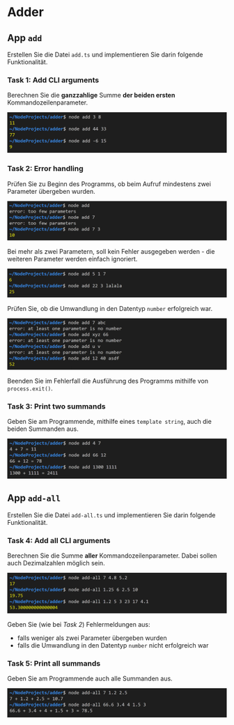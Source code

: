 # Adder

## App `add`

Erstellen Sie die Datei `add.ts` und implementieren Sie darin folgende Funktionalität.

### Task 1: Add CLI arguments

Berechnen Sie die **ganzzahlige** Summe **der beiden ersten** Kommandozeilenparameter.

![img](images/console1.png)

### Task 2: Error handling

Prüfen Sie zu Beginn des Programms, ob beim Aufruf mindestens zwei Parameter übergeben wurden.

![img](images/console2.png)

Bei mehr als zwei Parametern, soll kein Fehler ausgegeben werden -  die weiteren Parameter werden einfach ignoriert.

![img](images/console3.png)

Prüfen Sie, ob die Umwandlung in den Datentyp `number` erfolgreich war.

![img](images/console4.png)

Beenden Sie im Fehlerfall die Ausführung des Programms mithilfe von `process.exit()`.

### Task 3: Print two summands

Geben Sie am Programmende, mithilfe eines `template string`, auch die beiden Summanden aus.

![img](images/console5.png)

## App `add-all`

Erstellen Sie die Datei `add-all.ts` und implementieren Sie darin folgende Funktionalität.

### Task 4: Add all CLI arguments

Berechnen Sie die Summe **aller** Kommandozeilenparameter. Dabei sollen auch Dezimalzahlen möglich sein.

![img](images/console6.png)

Geben Sie (wie bei *Task 2*) Fehlermeldungen aus:

- falls weniger als zwei Parameter übergeben wurden
- falls die Umwandlung in den Datentyp `number` nicht erfolgreich war

### Task 5: Print all summands

Geben Sie am Programmende auch alle Summanden aus.

![img](images/console7.png)